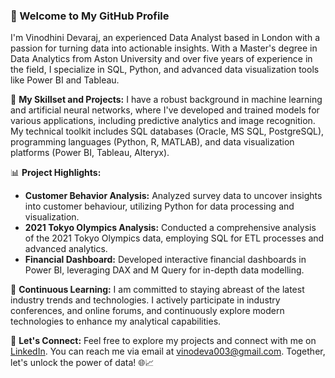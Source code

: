 ### 👋 Welcome to My GitHub Profile

I'm Vinodhini Devaraj, an experienced Data Analyst based in London with a passion for turning data into actionable insights. With a Master's degree in Data Analytics from Aston University and over five years of experience in the field, I specialize in SQL, Python, and advanced data visualization tools like Power BI and Tableau.

🚀 **My Skillset and Projects:**
I have a robust background in machine learning and artificial neural networks, where I've developed and trained models for various applications, including predictive analytics and image recognition. My technical toolkit includes SQL databases (Oracle, MS SQL, PostgreSQL), programming languages (Python, R, MATLAB), and data visualization platforms (Power BI, Tableau, Alteryx).

📊 **Project Highlights:**
- **Customer Behavior Analysis:** Analyzed survey data to uncover insights into customer behaviour, utilizing Python for data processing and visualization.
- **2021 Tokyo Olympics Analysis:** Conducted a comprehensive analysis of the 2021 Tokyo Olympics data, employing SQL for ETL processes and advanced analytics.
- **Financial Dashboard:** Developed interactive financial dashboards in Power BI, leveraging DAX and M Query for in-depth data modelling.

🌱 **Continuous Learning:**
I am committed to staying abreast of the latest industry trends and technologies. I actively participate in industry conferences, and online forums, and continuously explore modern technologies to enhance my analytical capabilities.

🔗 **Let's Connect:**
Feel free to explore my projects and connect with me on [LinkedIn](https://www.linkedin.com/in/vinodhini-devaraj3). You can reach me via email at vinodeva003@gmail.com. Together, let's unlock the power of data! 🌐📈
